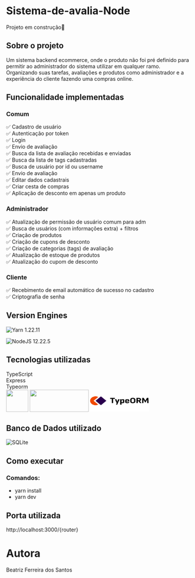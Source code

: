 # Sistema-de-avalia-Node
Projeto em construção🚀

## Sobre o projeto
Um sistema backend ecommerce, onde o produto não foi pré definido para permitir ao administrador do sistema utilizar em qualquer ramo.
Organizando suas tarefas, avaliações e produtos como administrador e a experiência do cliente fazendo uma compras online. 

## Funcionalidade implementadas
### Comum 
✅ Cadastro de usuário <br>
✅ Autenticação por token <br>
✅ Login <br>
✅ Envio de avaliação <br>
✅ Busca da lista de avaliação recebidas e enviadas <br>
✅ Busca da lista de tags cadastradas <br>
✅ Busca de usuário por id ou username <br>
✅ Envio de avaliação <br>
✅ Editar dados cadastrais <br>
✅ Criar cesta de compras <br>
✅ Aplicação de desconto em apenas um produto <br>

### Administrador                          
✅ Atualização de permissão de usuário comum para adm <br> 
✅ Busca de usuários (com informações extra) + filtros <br>
✅ Criação de produtos <br>
✅ Criação de cupons de desconto <br>
✅ Criação de categorias (tags) de avaliação <br>
✅ Atualização de estoque de produtos <br> 
✅ Atualização do cupom de desconto <br>

### Cliente
✅ Recebimento de email automático de sucesso no cadastro <br>
✅ Criptografia de senha <br>

## Version Engines

![Yarn](https://img.shields.io/badge/yarn-%232C8EBB.svg?style=for-the-badge&logo=yarn&logoColor=white)  1.22.11

![NodeJS](https://img.shields.io/badge/node.js-6DA55F?style=for-the-badge&logo=node.js&logoColor=white)  12.22.5

## Tecnologias utilizadas
 TypeScript <br>
 Express <br>
 Typeorm <br>
<img height="60em"  width="60em" src="https://cdn.jsdelivr.net/gh/devicons/devicon/icons/express/express-original.svg" />
<img height="60em"  width="160em" src="https://cdn.jsdelivr.net/gh/devicons/devicon/icons/typescript/typescript-original.svg" />
<img height="60em"  width="160em" src="https://github.com/typeorm/typeorm/raw/master/resources/logo_big.png" >
## Banco de Dados utilizado
![SQLite](https://img.shields.io/badge/sqlite-%2307405e.svg?style=for-the-badge&logo=sqlite&logoColor=white)

## Como executar
### Comandos: 
- yarn install
- yarn dev

## Porta utilizada
http://localhost:3000/{router}
 
# Autora
Beatriz Ferreira dos Santos  



